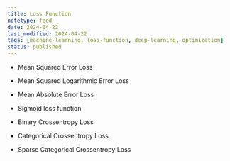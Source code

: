 ```yaml
---
title: Loss Function
notetype: feed
date: 2024-04-22
last_modified: 2024-04-22
tags: [machine-learning, loss-function, deep-learning, optimization]
status: published
---
```


- Mean Squared Error Loss
- Mean Squared Logarithmic Error Loss
- Mean Absolute Error Loss

- Sigmoid loss function
- Binary Crossentropy Loss
- Categorical Crossentropy Loss
- Sparse Categorical Crossentropy Loss